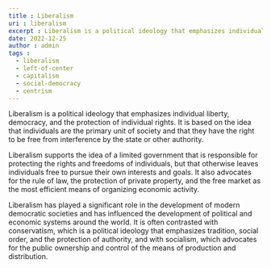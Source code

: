 ```yaml
---
title : Liberalism
uri : liberalism
excerpt : Liberalism is a political ideology that emphasizes individual liberty, democracy, and the protection of individual rights. It is based on the idea that individuals are the primary unit of society and that they have the right to be free from interference by the state or other authority.
date: 2022-12-25
author : admin
tags : 
  - liberalism
  - left-of-center
  - capitalism
  - social-democracy
  - centrism
---
```


Liberalism is a political ideology that emphasizes individual liberty, democracy, and the protection of individual rights. It is based on the idea that individuals are the primary unit of society and that they have the right to be free from interference by the state or other authority.

Liberalism supports the idea of a limited government that is responsible for protecting the rights and freedoms of individuals, but that otherwise leaves individuals free to pursue their own interests and goals. It also advocates for the rule of law, the protection of private property, and the free market as the most efficient means of organizing economic activity.

Liberalism has played a significant role in the development of modern democratic societies and has influenced the development of political and economic systems around the world. It is often contrasted with conservatism, which is a political ideology that emphasizes tradition, social order, and the protection of authority, and with socialism, which advocates for the public ownership and control of the means of production and distribution.
